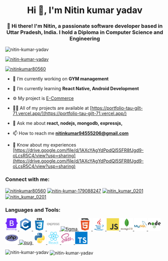 <h1 align="center">Hi 👋, I'm Nitin kumar yadav</h1>
<h3 align="center">👋 Hi there! I'm Nitin, a passionate software developer based in Uttar Pradesh, India. I hold a Diploma in Computer Science and Engineering</h3>

<p align="left"> <img src="https://komarev.com/ghpvc/?username=nitin-kumar-yadav&label=Profile%20views&color=0e75b6&style=flat" alt="nitin-kumar-yadav" /> </p>

<p align="left"> <a href="https://github.com/ryo-ma/github-profile-trophy"><img src="https://github-profile-trophy.vercel.app/?username=nitin-kumar-yadav" alt="nitin-kumar-yadav" /></a> </p>

<p align="left"> <a href="https://twitter.com/nitinkumar80560" target="blank"><img src="https://img.shields.io/twitter/follow/nitinkumar80560?logo=twitter&style=for-the-badge" alt="nitinkumar80560" /></a> </p>

- 🔭 I’m currently working on **GYM management**

- 🌱 I’m currently learning **React Native, Android Development**

- ⚙️ My project is [E-Commerce](https://ecommerce-book-app-beta.vercel.app/)

- 👨‍💻 All of my projects are available at [https://portfolio-tau-gilt-71.vercel.app/](https://portfolio-tau-gilt-71.vercel.app/)

- 💬 Ask me about **react, nodejs, mongodb, expressjs,**

- 📫 How to reach me **nitinkumar94555206@gmail.com**

- 📄 Know about my experiences [https://drive.google.com/file/d/1AXcYAgYdPpdQl5SFR8fJgd9-oLcsR5C4/view?usp=sharing](https://drive.google.com/file/d/1AXcYAgYdPpdQl5SFR8fJgd9-oLcsR5C4/view?usp=sharing)

<h3 align="left">Connect with me:</h3>
<p align="left">
<a href="https://twitter.com/nitinkumar80560" target="blank"><img align="center" src="https://raw.githubusercontent.com/rahuldkjain/github-profile-readme-generator/master/src/images/icons/Social/twitter.svg" alt="nitinkumar80560" height="30" width="40" /></a>
<a href="https://linkedin.com/in/nitin-kumar-179088247" target="blank"><img align="center" src="https://raw.githubusercontent.com/rahuldkjain/github-profile-readme-generator/master/src/images/icons/Social/linked-in-alt.svg" alt="nitin-kumar-179088247" height="30" width="40" /></a>
<a href="https://fb.com/nitin_kumar_0201" target="blank"><img align="center" src="https://raw.githubusercontent.com/rahuldkjain/github-profile-readme-generator/master/src/images/icons/Social/facebook.svg" alt="nitin_kumar_0201" height="30" width="40" /></a>
<a href="https://instagram.com/nitin_kumar_0201" target="blank"><img align="center" src="https://raw.githubusercontent.com/rahuldkjain/github-profile-readme-generator/master/src/images/icons/Social/instagram.svg" alt="nitin_kumar_0201" height="30" width="40" /></a>
</p>

<h3 align="left">Languages and Tools:</h3>
<p align="left"> <a href="https://getbootstrap.com" target="_blank" rel="noreferrer"> <img src="https://raw.githubusercontent.com/devicons/devicon/master/icons/bootstrap/bootstrap-plain-wordmark.svg" alt="bootstrap" width="40" height="40"/> </a> <a href="https://www.cprogramming.com/" target="_blank" rel="noreferrer"> <img src="https://raw.githubusercontent.com/devicons/devicon/master/icons/c/c-original.svg" alt="c" width="40" height="40"/> </a> <a href="https://www.w3schools.com/css/" target="_blank" rel="noreferrer"> <img src="https://raw.githubusercontent.com/devicons/devicon/master/icons/css3/css3-original-wordmark.svg" alt="css3" width="40" height="40"/> </a> <a href="https://expressjs.com" target="_blank" rel="noreferrer"> <img src="https://raw.githubusercontent.com/devicons/devicon/master/icons/express/express-original-wordmark.svg" alt="express" width="40" height="40"/> </a> <a href="https://www.figma.com/" target="_blank" rel="noreferrer"> <img src="https://www.vectorlogo.zone/logos/figma/figma-icon.svg" alt="figma" width="40" height="40"/> </a> <a href="https://www.w3.org/html/" target="_blank" rel="noreferrer"> <img src="https://raw.githubusercontent.com/devicons/devicon/master/icons/html5/html5-original-wordmark.svg" alt="html5" width="40" height="40"/> </a> <a href="https://www.java.com" target="_blank" rel="noreferrer"> <img src="https://raw.githubusercontent.com/devicons/devicon/master/icons/java/java-original.svg" alt="java" width="40" height="40"/> </a> <a href="https://developer.mozilla.org/en-US/docs/Web/JavaScript" target="_blank" rel="noreferrer"> <img src="https://raw.githubusercontent.com/devicons/devicon/master/icons/javascript/javascript-original.svg" alt="javascript" width="40" height="40"/> </a> <a href="https://www.mongodb.com/" target="_blank" rel="noreferrer"> <img src="https://raw.githubusercontent.com/devicons/devicon/master/icons/mongodb/mongodb-original-wordmark.svg" alt="mongodb" width="40" height="40"/> </a> <a href="https://www.mysql.com/" target="_blank" rel="noreferrer"> <img src="https://raw.githubusercontent.com/devicons/devicon/master/icons/mysql/mysql-original-wordmark.svg" alt="mysql" width="40" height="40"/> </a> <a href="https://nodejs.org" target="_blank" rel="noreferrer"> <img src="https://raw.githubusercontent.com/devicons/devicon/master/icons/nodejs/nodejs-original-wordmark.svg" alt="nodejs" width="40" height="40"/> </a> <a href="https://www.php.net" target="_blank" rel="noreferrer"> <img src="https://raw.githubusercontent.com/devicons/devicon/master/icons/php/php-original.svg" alt="php" width="40" height="40"/> </a> <a href="https://pugjs.org" target="_blank" rel="noreferrer"> <img src="https://cdn.worldvectorlogo.com/logos/pug.svg" alt="pug" width="40" height="40"/> </a> <a href="https://www.python.org" target="_blank" rel="noreferrer"> <img src="https://raw.githubusercontent.com/devicons/devicon/master/icons/python/python-original.svg" alt="python" width="40" height="40"/> </a> <a href="https://reactjs.org/" target="_blank" rel="noreferrer"> <img src="https://raw.githubusercontent.com/devicons/devicon/master/icons/react/react-original-wordmark.svg" alt="react" width="40" height="40"/> </a> <a href="https://sass-lang.com" target="_blank" rel="noreferrer"> <img src="https://raw.githubusercontent.com/devicons/devicon/master/icons/sass/sass-original.svg" alt="sass" width="40" height="40"/> </a> <a href="https://www.typescriptlang.org/" target="_blank" rel="noreferrer"> <img src="https://raw.githubusercontent.com/devicons/devicon/master/icons/typescript/typescript-original.svg" alt="typescript" width="40" height="40"/> </a> </p>

<p><img align="left" src="https://github-readme-stats.vercel.app/api/top-langs?username=nitin-kumar-yadav&show_icons=true&locale=en&layout=compact" alt="nitin-kumar-yadav" /></p>

<p>&nbsp;<img align="center" src="https://github-readme-stats.vercel.app/api?username=nitin-kumar-yadav&show_icons=true&locale=en" alt="nitin-kumar-yadav" /></p>
